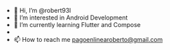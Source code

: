 - 👋 Hi, I’m @robert93l
- 👀 I’m interested in Android Development
- 🌱 I’m currently learning Flutter and Compose
-
- 📫 How to reach me pagoenlinearoberto@gmail.com

<!---
robert93l/robert93l is a ✨ special ✨ repository because its `README.md` (this file) appears on your GitHub profile.
You can click the Preview link to take a look at your changes.
--->
